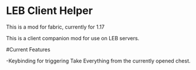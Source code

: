 # LEB Client Helper

This is a mod for fabric, currently for 1.17

This is a client companion mod for use on LEB servers.

#Current Features

-Keybinding for triggering Take Everything from the currently opened chest.
